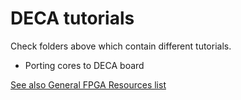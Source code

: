 # DECA tutorials

Check folders above which contain different tutorials.

* Porting cores to DECA board

  

[See also General FPGA Resources list](https://github.com/SoCFPGA-learning/General/blob/main/resources.md)



